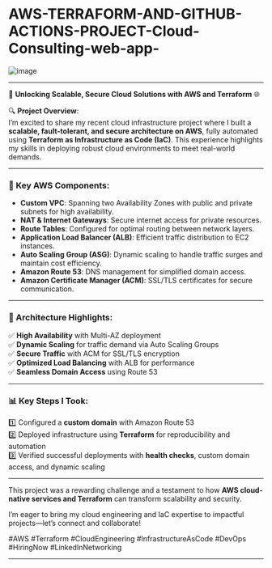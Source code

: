 # AWS-TERRAFORM-AND-GITHUB-ACTIONS-PROJECT-Cloud-Consulting-web-app-

![image](https://github.com/user-attachments/assets/d710dfef-da56-425d-9b4b-79775826c9ed)



---

🚀 **Unlocking Scalable, Secure Cloud Solutions with AWS and Terraform** 🌐

🔍 **Project Overview**:  
I’m excited to share my recent cloud infrastructure project where I built a **scalable, fault-tolerant, and secure architecture on AWS**, fully automated using **Terraform as Infrastructure as Code (IaC)**. This experience highlights my skills in deploying robust cloud environments to meet real-world demands.  

---

### **🌟 Key AWS Components**:  
- **Custom VPC**: Spanning two Availability Zones with public and private subnets for high availability.  
- **NAT & Internet Gateways**: Secure internet access for private resources.  
- **Route Tables**: Configured for optimal routing between network layers.  
- **Application Load Balancer (ALB)**: Efficient traffic distribution to EC2 instances.  
- **Auto Scaling Group (ASG)**: Dynamic scaling to handle traffic surges and maintain cost efficiency.  
- **Amazon Route 53**: DNS management for simplified domain access.  
- **Amazon Certificate Manager (ACM)**: SSL/TLS certificates for secure communication.

---

### **🔧 Architecture Highlights**:  
✅ **High Availability** with Multi-AZ deployment  
✅ **Dynamic Scaling** for traffic demand via Auto Scaling Groups  
✅ **Secure Traffic** with ACM for SSL/TLS encryption  
✅ **Optimized Load Balancing** with ALB for performance  
✅ **Seamless Domain Access** using Route 53  

---

### **📊 Key Steps I Took**:  
1️⃣ Configured a **custom domain** with Amazon Route 53  
2️⃣ Deployed infrastructure using **Terraform** for reproducibility and automation  
3️⃣ Verified successful deployments with **health checks**, custom domain access, and dynamic scaling  

---

This project was a rewarding challenge and a testament to how **AWS cloud-native services and Terraform** can transform scalability and security.  
 

I’m eager to bring my cloud engineering and IaC expertise to impactful projects—let’s connect and collaborate!  

#AWS #Terraform #CloudEngineering #InfrastructureAsCode #DevOps #HiringNow #LinkedInNetworking  

---

